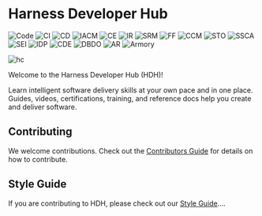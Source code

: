 # Harness Developer Hub

![Code](static/img/icon_code_s.svg)
![CI](static/img/icon_ci_s.svg)
![CD](static/img/icon_cd_s.svg)
![IACM](static/img/icon_iacm_s.svg)
![CE](static/img/icon_ce_s.svg)
![IR](static/img/icon-ir-s.svg)
![SRM](static/img/icon_srm_s.svg)
![FF](static/img/icon_ff_s.svg)
![CCM](static/img/icon_ccm_s.svg)
![STO](static/img/icon_sto_s.svg)
![SSCA](static/img/icon_ssca_s.svg)
![SEI](static/img/icon_sei_s.svg)
![IDP](static/img/icon_idp_s.svg)
![CDE](static/img/icon_cloud_development_environments_s.svg)
![DBDO](static/img/icon_dbdevops_s.svg)
![AR](static/img/icon_artifact_registry_s.svg)
![Armory](static/img/icon_armory_s.svg)  


<img src='https://qa.harness.io/gateway/code/api/v1/repos/bDCAuAjFSJCLFj_0ug3lCg/default/testritik/refimg/+/raw/images/Screenshot%202025-05-23%20at%204.40.03%E2%80%AFPM.png' alt='hc'>

 


Welcome to the Harness Developer Hub (HDH)!

Learn intelligent software delivery skills at your own pace and in one place. Guides, videos, certifications, training, and reference docs help you create and deliver software.

## Contributing

We welcome contributions. Check out the [Contributors Guide](CONTRIBUTING.md) for details
on how to contribute.

## Style Guide

If you are contributing to HDH, please check out our [Style Guide](./docs/hdh/style-guide)....
